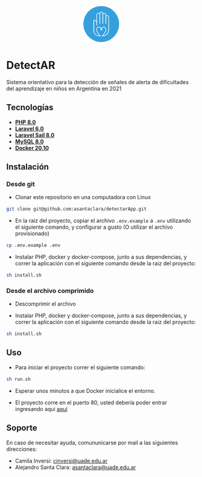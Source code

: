 <p align="center">
<img src="public/images/view_images/logo_icon.png" width="100">
</p>

# DetectAR

Sistema orientativo para la detección de señales de alerta de dificultades del aprendizaje en niños en Argentina en 2021

## Tecnologías

- **[PHP 8.0](https://www.php.net/downloads.php#v8.0.12)**
- **[Laravel 6.0](https://laravel.com/docs/8.x)**
- **[Laravel Sail 8.0](https://laravel.com/docs/8.x/sail)**
- **[MySQL 8.0](https://www.mysql.com/)**
- **[Docker 20.10](https://www.docker.com/)**

## Instalación

### Desde git

- Clonar este repositorio en una computadora con Linux
```bash
git clone git@github.com:asantaclara/detectarApp.git
```

- En la raiz del proyecto, copiar el archivo <code>.env.example</code> a <code>.env</code> utilizando el siguiente comando, y configurar a gusto (O utilizar el archivo provisionado)
```bash
cp .env.example .env
```

- Instalar PHP, docker y docker-compose, junto a sus dependencias, y correr la aplicación con el siguiente comando desde la raiz del proyecto:
```bash
sh install.sh
```

### Desde el archivo comprimido

- Descomprimir el archivo

- Instalar PHP, docker y docker-compose, junto a sus dependencias, y correr la aplicación con el siguiente comando desde la raiz del proyecto:
```bash
sh install.sh
```

## Uso

- Para iniciar el proyecto correr el siguiente comando:
```bash
sh run.sh
```
- Esperar unos minutos a que Docker inicialice el entorno.

- El proyecto corre en el puerto 80, usted debería poder entrar ingresando aqui [aquí](http://localhost)

## Soporte

En caso de necesitar ayuda, comununicarse por mail a las siguientes direcciones:

- Camila Inversi: cinversi@uade.edu.ar
- Alejandro Santa Clara: asantaclara@uade.edu.ar
